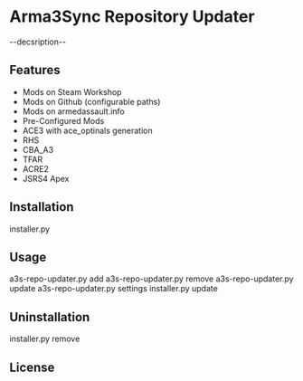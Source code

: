 # Arma3Sync Repository Updater
--decsription--

## Features
* Mods on Steam Workshop
* Mods on Github (configurable paths)
* Mods on armedassault.info
* Pre-Configured Mods
 * ACE3 with ace_optinals generation
 * RHS
 * CBA_A3
 * TFAR
 * ACRE2
 * JSRS4 Apex

## Installation
installer.py

## Usage
a3s-repo-updater.py add
a3s-repo-updater.py remove
a3s-repo-updater.py update
a3s-repo-updater.py settings
installer.py update

## Uninstallation
installer.py remove

## License
